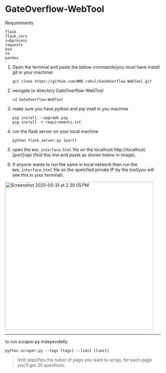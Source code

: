# GateOverflow-WebTool


Requirements

    flask
    flask_cors
    subprocess
    requests
    bs4
    re
    pandas

1. Open the terminal and paste the below commands(you must have install git in your machine)

       git clone https://github.com/NME-rahul/GateOverflow-WebTool.git

2. nevigate to directory GateOverflow-WebTool

       cd GateOverflow-WebTool

3. make sure you have python and pip intall in you machine

       pip install --upgrade pip
       pip install -r requirements.txt

4. run the flask server on your local machine

       python flask_server.py [port]

5. open the `Web_interface.html` file on the localhost http://localhost:[port]/api (find this line and paste as shown below in image).
6. If anyone wants to run the same in local network then run the `Web_interface.html` file on the speicfied private IP by the tool(you will see this in your terminal).
<p text-align="center"> <img width="479" alt="Screenshot 2025-05-31 at 2 39 05 PM" src="https://github.com/user-attachments/assets/bc69476c-9151-4f3d-8ffb-52df7faba31c" /></p>


---

to run scraper.py independetly

    python scraper.py --tags [tags] --limit [limit]


> limit sepcifies the nuber of page you want to scrap, for each page you'll get 20 questions.
